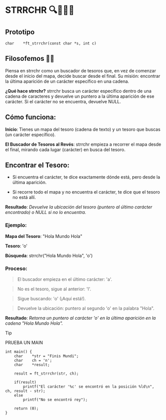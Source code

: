 # STRRCHR 🔍🏴‍☠️🔚
## Prototipo
``` char	*ft_strrchr(const char *s, int c) ```

## Filosofemos 🚬🌿
Piensa en strrchr como un buscador de tesoros que, en vez de comenzar desde el inicio del mapa, decide buscar desde el final. Su misión: encontrar la última aparición de un carácter específico en una cadena.

**¿Qué hace strrchr?**
strrchr busca un carácter específico dentro de una cadena de caracteres y devuelve un puntero a la última aparición de ese carácter. Si el carácter no se encuentra, devuelve NULL.

## Cómo funciona:
**Inicio**: Tienes un mapa del tesoro (cadena de texto) y un tesoro que buscas (un carácter específico).

**El Buscador de Tesoros al Revés**: strrchr empieza a recorrer el mapa desde el final, mirando cada lugar (carácter) en busca del tesoro.

## Encontrar el Tesoro:

- Si encuentra el carácter, te dice exactamente dónde está, pero desde la última aparición.

- Si recorre todo el mapa y no encuentra el carácter, te dice que el tesoro no está allí.

**Resultado**: *Devuelve la ubicación del tesoro (puntero al último carácter encontrado) o NULL si no lo encuentra.*

### Ejemplo:
**Mapa del Tesoro**: "Hola Mundo Hola"

**Tesoro**: 'o'

**Búsqueda**: strrchr("Hola Mundo Hola", 'o')

### Proceso:
>El buscador empieza en el último carácter: 'a'.

>No es el tesoro, sigue al anterior: 'l'.

>Sigue buscando: 'o' (¡Aquí está!).

>Devuelve la ubicación: puntero al segundo 'o' en la palabra "Hola".

**Resultado**:
*Retorna un puntero al carácter 'o' en la última aparición en la cadena "Hola Mundo Hola".*

>[!TIP]
> PRUEBA UN MAIN

```
int main() {
	char 	*str = "Finis Mundi";
	char	ch = 'n';
	char	*result;
	
	result = ft_strrchr(str, ch);
	
	if(result)
		printf("El carácter '%c' se encontró en la posición %ld\n", ch, result - str);
	else
		printf("No se encontró rey");
		
	return (0);
}
```
